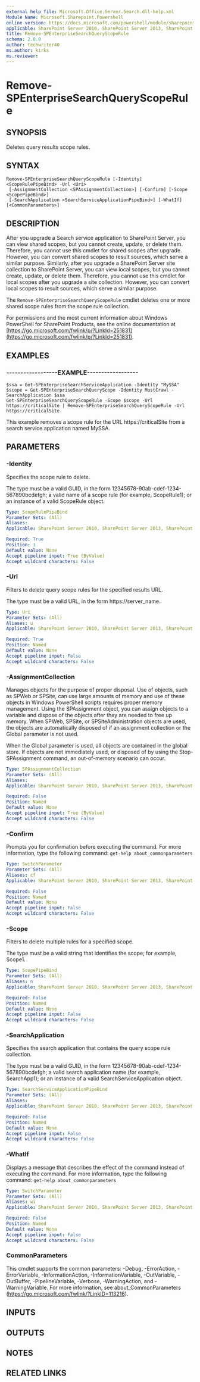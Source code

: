 ```yaml
---
external help file: Microsoft.Office.Server.Search.dll-help.xml
Module Name: Microsoft.Sharepoint.Powershell
online version: https://docs.microsoft.com/powershell/module/sharepoint-server/remove-spenterprisesearchqueryscoperule
applicable: SharePoint Server 2010, SharePoint Server 2013, SharePoint Server 2016, SharePoint Server 2019
title: Remove-SPEnterpriseSearchQueryScopeRule
schema: 2.0.0
author: techwriter40
ms.author: kirks
ms.reviewer: 
---
```


# Remove-SPEnterpriseSearchQueryScopeRule

## SYNOPSIS
Deletes query results scope rules.


## SYNTAX

```
Remove-SPEnterpriseSearchQueryScopeRule [-Identity] <ScopeRulePipeBind> -Url <Uri>
 [-AssignmentCollection <SPAssignmentCollection>] [-Confirm] [-Scope <ScopePipeBind>]
 [-SearchApplication <SearchServiceApplicationPipeBind>] [-WhatIf] [<CommonParameters>]
```

## DESCRIPTION
After you upgrade a Search service application to SharePoint Server, you can view shared scopes, but you cannot create, update, or delete them.
Therefore, you cannot use this cmdlet for shared scopes after upgrade.
However, you can convert shared scopes to result sources, which serve a similar purpose.
Similarly, after you upgrade a SharePoint Server site collection to SharePoint Server, you can view local scopes, but you cannot create, update, or delete them.
Therefore, you cannot use this cmdlet for local scopes after you upgrade a site collection.
However, you can convert local scopes to result sources, which serve a similar purpose.

The `Remove-SPEnterpriseSearchQueryScopeRule` cmdlet deletes one or more shared scope rules from the scope rule collection.

For permissions and the most current information about Windows PowerShell for SharePoint Products, see the online documentation at [https://go.microsoft.com/fwlink/p/?LinkId=251831](https://go.microsoft.com/fwlink/p/?LinkId=251831).


## EXAMPLES

### ------------------EXAMPLE------------------
```
$ssa = Get-SPEnterpriseSearchServiceApplication -Identity "MySSA"
$scope = Get-SPEnterpriseSearchQueryScope -Identity MustCrawl -SearchApplication $ssa
Get-SPEnterpriseSearchQueryScopeRule -Scope $scope -Url https://criticalSite | Remove-SPEnterpriseSearchQueryScopeRule -Url https://criticalSite
```

This example removes a scope rule for the URL https://criticalSite from a search service application named MySSA.


## PARAMETERS

### -Identity
Specifies the scope rule to delete.

The type must be a valid GUID, in the form 12345678-90ab-cdef-1234-567890bcdefgh; a valid name of a scope rule (for example, ScopeRule1); or an instance of a valid ScopeRule object.

```yaml
Type: ScopeRulePipeBind
Parameter Sets: (All)
Aliases: 
Applicable: SharePoint Server 2010, SharePoint Server 2013, SharePoint Server 2016, SharePoint Server 2019

Required: True
Position: 1
Default value: None
Accept pipeline input: True (ByValue)
Accept wildcard characters: False
```

### -Url
Filters to delete query scope rules for the specified results URL.

The type must be a valid URL, in the form https://server_name.

```yaml
Type: Uri
Parameter Sets: (All)
Aliases: u
Applicable: SharePoint Server 2010, SharePoint Server 2013, SharePoint Server 2016, SharePoint Server 2019

Required: True
Position: Named
Default value: None
Accept pipeline input: False
Accept wildcard characters: False
```

### -AssignmentCollection
Manages objects for the purpose of proper disposal. Use of objects, such as SPWeb or SPSite, can use large amounts of memory and use of these objects in Windows PowerShell scripts requires proper memory management. Using the SPAssignment object, you can assign objects to a variable and dispose of the objects after they are needed to free up memory. When SPWeb, SPSite, or SPSiteAdministration objects are used, the objects are automatically disposed of if an assignment collection or the Global parameter is not used.

When the Global parameter is used, all objects are contained in the global store. If objects are not immediately used, or disposed of by using the Stop-SPAssignment command, an out-of-memory scenario can occur.

```yaml
Type: SPAssignmentCollection
Parameter Sets: (All)
Aliases: 
Applicable: SharePoint Server 2010, SharePoint Server 2013, SharePoint Server 2016, SharePoint Server 2019

Required: False
Position: Named
Default value: None
Accept pipeline input: True (ByValue)
Accept wildcard characters: False
```

### -Confirm
Prompts you for confirmation before executing the command.
For more information, type the following command: `get-help about_commonparameters`

```yaml
Type: SwitchParameter
Parameter Sets: (All)
Aliases: cf
Applicable: SharePoint Server 2010, SharePoint Server 2013, SharePoint Server 2016, SharePoint Server 2019

Required: False
Position: Named
Default value: None
Accept pipeline input: False
Accept wildcard characters: False
```

### -Scope
Filters to delete multiple rules for a specified scope.

The type must be a valid string that identifies the scope; for example, Scope1.

```yaml
Type: ScopePipeBind
Parameter Sets: (All)
Aliases: n
Applicable: SharePoint Server 2010, SharePoint Server 2013, SharePoint Server 2016, SharePoint Server 2019

Required: False
Position: Named
Default value: None
Accept pipeline input: False
Accept wildcard characters: False
```

### -SearchApplication
Specifies the search application that contains the query scope rule collection.

The type must be a valid GUID, in the form 12345678-90ab-cdef-1234-567890bcdefgh; a valid search application name (for example, SearchApp1); or an instance of a valid SearchServiceApplication object.

```yaml
Type: SearchServiceApplicationPipeBind
Parameter Sets: (All)
Aliases: 
Applicable: SharePoint Server 2010, SharePoint Server 2013, SharePoint Server 2016, SharePoint Server 2019

Required: False
Position: Named
Default value: None
Accept pipeline input: False
Accept wildcard characters: False
```

### -WhatIf
Displays a message that describes the effect of the command instead of executing the command.
For more information, type the following command: `get-help about_commonparameters`

```yaml
Type: SwitchParameter
Parameter Sets: (All)
Aliases: wi
Applicable: SharePoint Server 2010, SharePoint Server 2013, SharePoint Server 2016, SharePoint Server 2019

Required: False
Position: Named
Default value: None
Accept pipeline input: False
Accept wildcard characters: False
```

### CommonParameters
This cmdlet supports the common parameters: -Debug, -ErrorAction, -ErrorVariable, -InformationAction, -InformationVariable, -OutVariable, -OutBuffer, -PipelineVariable, -Verbose, -WarningAction, and -WarningVariable. For more information, see about_CommonParameters (https://go.microsoft.com/fwlink/?LinkID=113216).

## INPUTS

## OUTPUTS

## NOTES

## RELATED LINKS
